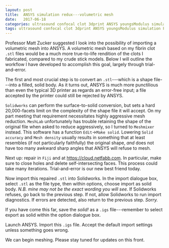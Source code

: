 ```yaml
---
layout: post
title:  ANSYS simulation redux---volumetric mesh
date:   2017-06-18
categories: ultrasound confocal clot 3dprint ANSYS youngsModulus simulation FEA
tags: ultrasound confocal clot 3dprint ANSYS youngsModulus simulation FEA
---
```

Professor Matt Zucker suggested I look into the possibility of importing a volumetric mesh into ANSYS. A volumetric mesh based on my fibrin clot `.stl` files would be a much more true-to-life rendition of the clots I fabricated, compared to my crude stick models. Below I will outline the workflow I have developed to accomplish this goal, largely through trial-and-error.

The first and most crucial step is to convert an `.stl`---which is a shape file---into a filled, solid body. As it turns out, ANSYS is much more punctilious than even the typical 3D printer as regards an error-free input; a file accepted by the printer could still be rejected by ANSYS.

`Solidworks` can perform the surface-to-solid conversion, but sets a hard 20,000-facets limit on the complexity of the shape file it will accept. On my part meeting that requirement necessitates highly aggressive mesh reduction. `MeshLab` unfortunately has trouble retaining the shape of the original file when asked to reduce aggressively, so I turned to `Meshmixer` instead. This software has a function `Edit`&rarr;`Make solid`. Lowering `Solid accuracy` and `Mesh density` usually results in something that at least resembles (if not particularly faithfully) the original shape, *and* does not have too many awkward sharp angles that ANSYS will refuse to mesh.

Next up: repair in `Fiji` and at <https://cloud.netfabb.com>. In particular, make sure to close holes and delete self-intersecting faces. This process could take many iterations. Trial-and-error is our new best friend today.

Now import this repaired `.stl` into Solidworks. In the import dialogue box, select `.stl` as the file type, then within options, choose import as solid body. *N.B. mine may not be the exact wording you will see.* If Solidworks refuses, go back to the previous step. If not, allow Solidworks to run import diagnostics. If errors are detected, also return to the previous step. *Sorry.*

If you have come this far, save the *solid!* as a `.igs` file---remember to select export as solid within the option dialogue box.

Launch ANSYS. Import this `.igs` file. Accept the default import settings unless something goes wrong.

We can begin meshing. Please stay tuned for updates on this front.
